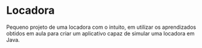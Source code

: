 # Locadora

Pequeno projeto de uma locadora com o intuito, em utilizar os aprendizados obtidos em aula para criar um aplicativo capaz de simular uma locadora em Java.

